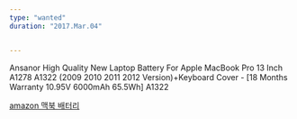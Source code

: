 ```yaml
---
type: "wanted"
duration: "2017.Mar.04"


---
```


Ansanor High Quality New Laptop Battery For Apple MacBook Pro 13 Inch
A1278 A1322 (2009 2010 2011 2012 Version)+Keyboard Cover -
[18 Months Warranty 10.95V 6000mAh 65.5Wh] A1322

[amazon 맥북 배터리](https://www.amazon.com/Ansanor-Quality-Battery-MacBook-Keyboard/dp/B019AX96J8/ref=pd_cp_147_3?_encoding=UTF8&psc=1&refRID=SA10TN4R7RRCE854DTQN)
